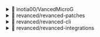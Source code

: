 
<details> <summary>👀 inotia00/VancedMicroG </summary>

**Release Version** - [v0.2.25.224113-224113003](https://github.com/inotia00/VancedMicroG/releases/tag/v0.2.25.224113-224113003)<br>**Changelog** -<br> - Rollback: gcm push notifications not working correctly https://github.com/inotia00/VancedMicroG/commit/676da6a2a0251022ca47ad0a18a41ce4834aeaa4
- Improve: notification icon resource
- Update crowdin translation
- Add Google icon (`google-icon` branch)

For full change history, please refer to [previous changelog](https://github.com/inotia00/VancedMicroG/releases/tag/v0.2.25.224113-224113002)

※ Source Code for MicroG 0.2.25.224113 was provided by @OxrxL
※ @shadow578's commit used to apply ReVanced's `SPOOFED_PACKAGE_SIGNATURE`**Published at** -<br> 2022-11-05T05:45:27Z<br><sub>Change logs generated by [Docker Py Revanced](https://github.com/nikhilbadyal/docker-py-revanced)</sub>
</details>
<details> <summary>👀 revanced/revanced-patches </summary>

**Release Version** - [v2.110.0](https://github.com/revanced/revanced-patches/releases/tag/v2.110.0)<br>**Changelog** -<br> # [2.110.0](https://github.com/revanced/revanced-patches/compare/v2.109.0...v2.110.0) (2022-11-15)


### Features

* **youtube/debugging:** include by default & add option to debug on Android ([9d6d5b2](https://github.com/revanced/revanced-patches/commit/9d6d5b29227980aacb4c1331161afb3fa265bbe4))
* **youtube/debugging:** use more suitable preference title ([d182351](https://github.com/revanced/revanced-patches/commit/d182351e789bcbfb7982774406449e8d973765b2))
* **youtube/general-ads:** hide chapter teaser under videos ([9cf415a](https://github.com/revanced/revanced-patches/commit/9cf415a894ab5458134ef1cd5a4c5bf7579e592c))
* **youtube/general-ads:** hide self sponsored cards ([b627d75](https://github.com/revanced/revanced-patches/commit/b627d751b49c228e52f7f9fb5d2bcacb9d243a64))
* **youtube/general-ads:** hide shorts in search ([c01ba5c](https://github.com/revanced/revanced-patches/commit/c01ba5cbcc694f8c9ee83a4e9eb081cf5b45753c))



**Published at** -<br> 2022-11-15T01:38:35Z<br><sub>Change logs generated by [Docker Py Revanced](https://github.com/nikhilbadyal/docker-py-revanced)</sub>
</details>
<details> <summary>👀 revanced/revanced-cli </summary>

**Release Version** - [v2.15.0](https://github.com/revanced/revanced-cli/releases/tag/v2.15.0)<br>**Changelog** -<br> # [2.15.0](https://github.com/revanced/revanced-cli/compare/v2.14.0...v2.15.0) (2022-10-31)


### Bug Fixes

* **gitignore:** ignore `options.toml` ([#158](https://github.com/revanced/revanced-cli/issues/158)) ([7be9af0](https://github.com/revanced/revanced-cli/commit/7be9af0942de2a834b9e57403d46263b65f1a422))


### Features

* use `am` instead of `monkey` to launch the app ([#159](https://github.com/revanced/revanced-cli/issues/159)) ([6a35cf7](https://github.com/revanced/revanced-cli/commit/6a35cf7ea46a4474120626ce03d28490cc96bf07))



**Published at** -<br> 2022-10-31T13:19:35Z<br><sub>Change logs generated by [Docker Py Revanced](https://github.com/nikhilbadyal/docker-py-revanced)</sub>
</details>
<details> <summary>👀 revanced/revanced-integrations </summary>

**Release Version** - [v0.71.0](https://github.com/revanced/revanced-integrations/releases/tag/v0.71.0)<br>**Changelog** -<br> # [0.71.0](https://github.com/revanced/revanced-integrations/compare/v0.70.0...v0.71.0) (2022-11-15)


### Bug Fixes

* **youtube/general-ads:** do not force to restart on general ads switches ([0a90289](https://github.com/revanced/revanced-integrations/commit/0a90289dc59e8bedfc90d62a27b46d406520ead5))


### Features

* **youtube/general-ads:** hide chapter teaser under videos ([3fb337b](https://github.com/revanced/revanced-integrations/commit/3fb337b856033965881e2c93fb43b5a34f48ee93))
* **youtube/general-ads:** hide shorts in search ([d82b989](https://github.com/revanced/revanced-integrations/commit/d82b9898a850d3e1c5163461341dbe1b34199250))



**Published at** -<br> 2022-11-15T01:39:24Z<br><sub>Change logs generated by [Docker Py Revanced](https://github.com/nikhilbadyal/docker-py-revanced)</sub>
</details>
